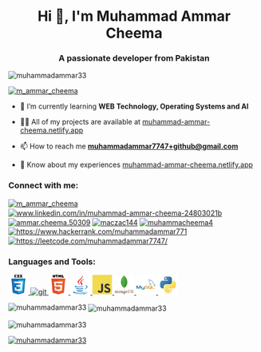 <h1 align="center">Hi 👋, I'm Muhammad Ammar Cheema</h1>
<h3 align="center">A passionate developer from Pakistan</h3>

<p align="left"> <img src="https://komarev.com/ghpvc/?username=muhammadammar33&label=Profile%20views&color=0e75b6&style=flat" alt="muhammadammar33" /> </p>

<p align="left"> <a href="https://twitter.com/m_ammar_cheema" target="blank"><img src="https://img.shields.io/twitter/follow/m_ammar_cheema?logo=twitter&style=for-the-badge" alt="m_ammar_cheema" /></a> </p>

- 🌱 I’m currently learning **WEB Technology, Operating Systems and AI**

- 👨‍💻 All of my projects are available at [muhammad-ammar-cheema.netlify.app](muhammad-ammar-cheema.netlify.app)

- 📫 How to reach me **muhammadammar7747+github@gmail.com**

- 📄 Know about my experiences [muhammad-ammar-cheema.netlify.app](muhammad-ammar-cheema.netlify.app)

<h3 align="left">Connect with me:</h3>
<p align="left">
<a href="https://twitter.com/m_ammar_cheema" target="blank"><img align="center" src="https://raw.githubusercontent.com/rahuldkjain/github-profile-readme-generator/master/src/images/icons/Social/twitter.svg" alt="m_ammar_cheema" height="30" width="40" /></a>
<a href="https://linkedin.com/in/www.linkedin.com/in/muhammad-ammar-cheema-24803021b" target="blank"><img align="center" src="https://raw.githubusercontent.com/rahuldkjain/github-profile-readme-generator/master/src/images/icons/Social/linked-in-alt.svg" alt="www.linkedin.com/in/muhammad-ammar-cheema-24803021b" height="30" width="40" /></a>
<a href="https://fb.com/ammar.cheema.50309" target="blank"><img align="center" src="https://raw.githubusercontent.com/rahuldkjain/github-profile-readme-generator/master/src/images/icons/Social/facebook.svg" alt="ammar.cheema.50309" height="30" width="40" /></a>
<a href="https://instagram.com/maczac144" target="blank"><img align="center" src="https://raw.githubusercontent.com/rahuldkjain/github-profile-readme-generator/master/src/images/icons/Social/instagram.svg" alt="maczac144" height="30" width="40" /></a>
<a href="https://www.behance.net/muhammacheema4" target="blank"><img align="center" src="https://raw.githubusercontent.com/rahuldkjain/github-profile-readme-generator/master/src/images/icons/Social/behance.svg" alt="muhammacheema4" height="30" width="40" /></a>
<a href="https://www.hackerrank.com/https://www.hackerrank.com/muhammadammar771" target="blank"><img align="center" src="https://raw.githubusercontent.com/rahuldkjain/github-profile-readme-generator/master/src/images/icons/Social/hackerrank.svg" alt="https://www.hackerrank.com/muhammadammar771" height="30" width="40" /></a>
<a href="https://www.leetcode.com/https://leetcode.com/muhammadammar7747/" target="blank"><img align="center" src="https://raw.githubusercontent.com/rahuldkjain/github-profile-readme-generator/master/src/images/icons/Social/leet-code.svg" alt="https://leetcode.com/muhammadammar7747/" height="30" width="40" /></a>
</p>

<h3 align="left">Languages and Tools:</h3>
<p align="left"> <a href="https://www.w3schools.com/css/" target="_blank" rel="noreferrer"> <img src="https://raw.githubusercontent.com/devicons/devicon/master/icons/css3/css3-original-wordmark.svg" alt="css3" width="40" height="40"/> </a> <a href="https://git-scm.com/" target="_blank" rel="noreferrer"> <img src="https://www.vectorlogo.zone/logos/git-scm/git-scm-icon.svg" alt="git" width="40" height="40"/> </a> <a href="https://www.w3.org/html/" target="_blank" rel="noreferrer"> <img src="https://raw.githubusercontent.com/devicons/devicon/master/icons/html5/html5-original-wordmark.svg" alt="html5" width="40" height="40"/> </a> <a href="https://www.java.com" target="_blank" rel="noreferrer"> <img src="https://raw.githubusercontent.com/devicons/devicon/master/icons/java/java-original.svg" alt="java" width="40" height="40"/> </a> <a href="https://developer.mozilla.org/en-US/docs/Web/JavaScript" target="_blank" rel="noreferrer"> <img src="https://raw.githubusercontent.com/devicons/devicon/master/icons/javascript/javascript-original.svg" alt="javascript" width="40" height="40"/> </a> <a href="https://www.mongodb.com/" target="_blank" rel="noreferrer"> <img src="https://raw.githubusercontent.com/devicons/devicon/master/icons/mongodb/mongodb-original-wordmark.svg" alt="mongodb" width="40" height="40"/> </a> <a href="https://www.mysql.com/" target="_blank" rel="noreferrer"> <img src="https://raw.githubusercontent.com/devicons/devicon/master/icons/mysql/mysql-original-wordmark.svg" alt="mysql" width="40" height="40"/> </a> <a href="https://www.python.org" target="_blank" rel="noreferrer"> <img src="https://raw.githubusercontent.com/devicons/devicon/master/icons/python/python-original.svg" alt="python" width="40" height="40"/> </a> </p>

<p><img align="left" src="https://github-readme-stats.vercel.app/api/top-langs?username=muhammadammar33&show_icons=true&locale=en&layout=compact" alt="muhammadammar33" /></p>

<p>&nbsp;<img align="center" src="https://github-readme-stats.vercel.app/api?username=muhammadammar33&show_icons=true&locale=en" alt="muhammadammar33" /></p>

<p><img align="center" src="https://github-readme-streak-stats.herokuapp.com/?user=muhammadammar33&" alt="muhammadammar33" /></p>

<p align="left"> <a href="https://github.com/ryo-ma/github-profile-trophy"><img src="https://github-profile-trophy.vercel.app/?username=muhammadammar33" alt="muhammadammar33" /></a> </p>
